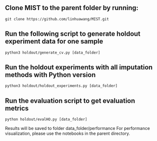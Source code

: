 ## Clone MIST to the parent folder by running:
	
	git clone https://github.com/linhuawang/MIST.git

## Run the following script to generate holdout experiment data for one sample

	python3 holdout/generate_cv.py [data_folder]

## Run the holdout experiments with all imputation methods with Python version

	python3 holdout/holdout_experiments.py [data_folder]
## Run the evaluation script to get evaluation metrics

	python holdout/evalHO.py [data_folder]

Results will be saved to folder data_folder/performance
For performance visualization, please use the notebooks in the parent directory.
